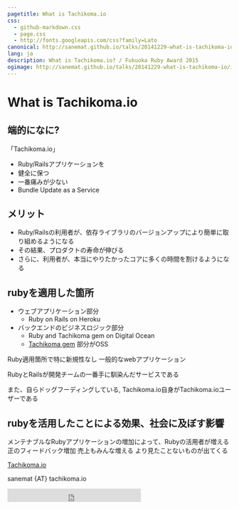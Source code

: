 ```yaml
---
pagetitle: What is Tachikoma.io
css:
  - github-markdown.css
  - page.css
  - http://fonts.googleapis.com/css?family=Lato
canonical: http://sanemat.github.io/talks/20141229-what-is-tachikoma-io/
lang: ja
description: What is Tachikoma.io? / Fukuoka Ruby Award 2015
ogimage: http://sanemat.github.io/talks/20141229-what-is-tachikoma-io/interval-pull-requests.gif
---
```

<script type="text/javascript">
  window.analytics=window.analytics||[],window.analytics.methods=["identify","group","track","page","pageview","alias","ready","on","once","off","trackLink","trackForm","trackClick","trackSubmit"],window.analytics.factory=function(t){return function(){var a=Array.prototype.slice.call(arguments);return a.unshift(t),window.analytics.push(a),window.analytics}};for(var i=0;i<window.analytics.methods.length;i++){var key=window.analytics.methods[i];window.analytics[key]=window.analytics.factory(key)}window.analytics.load=function(t){if(!document.getElementById("analytics-js")){var a=document.createElement("script");a.type="text/javascript",a.id="analytics-js",a.async=!0,a.src=("https:"===document.location.protocol?"https://":"http://")+"cdn.segment.io/analytics.js/v1/"+t+"/analytics.min.js";var n=document.getElementsByTagName("script")[0];n.parentNode.insertBefore(a,n)}},window.analytics.SNIPPET_VERSION="2.0.9",
  window.analytics.load("ig7q6np7c1");
  window.analytics.page();
</script>

# What is Tachikoma.io

## 端的になに?

「Tachikoma.io」

* Ruby/Railsアプリケーションを
* 健全に保つ
* 一番痛みが少ない
* Bundle Update as a Service

## メリット

* Ruby/Railsの利用者が、依存ライブラリのバージョンアップにより簡単に取り組めるようになる
* その結果、プロダクトの寿命が伸びる
* さらに、利用者が、本当にやりたかったコアに多くの時間を割けるようになる

## rubyを適用した箇所

* ウェブアプリケーション部分
  * Ruby on Rails on Heroku
* バックエンドのビジネスロジック部分
  * Ruby and Tachikoma gem on Digital Ocean
  * [Tachikoma gem](https://github.com/sanemat/tachikoma) 部分がOSS

Ruby適用箇所で特に新規性なし
一般的なwebアプリケーション

RubyとRailsが開発チームの一番手に馴染んだサービスである

また、自らドッグフーディングしている,
Tachikoma.io自身がTachikoma.ioユーザーである

## rubyを活用したことによる効果、社会に及ぼす影響

メンテナブルなRubyアプリケーションの増加によって、Rubyの活用者が増える
正のフィードバック増加
売上もみんな増える
より見たことないものが出てくる

[Tachikoma.io][tachikoma-io]

sanemat {AT} tachikoma.io

<iframe src="http://expando.github.io/add/?u=http%3A%2F%2Fsanemat.github.io%2Ftalks%2F20141229-what-is-tachikoma-io%2F&t=What%20is%20Tachikoma.io%3F%20%2F%20Fukuoka%20Ruby%20Award%202015" frameborder=0 frametransparency=1 scrolling=no height=30 width=300>
</iframe>

[tachikoma-io]:http://tachikoma.io/?utm_source=talk&utm_medium=slide&utm_campaign=20141229-what-is-tachikoma-io
